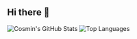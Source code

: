## Hi there 👋

<p align="left">
  <img src="https://github-readme-stats.vercel.app/api?username=cosminmemetea&show_icons=true&theme=radical" alt="Cosmin's GitHub Stats" />
  <img src="https://github-readme-stats.vercel.app/api/top-langs/?username=cosminmemetea&layout=compact&theme=radical" alt="Top Languages" />
</p>
<!--
**cosminmemetea/cosminmemetea** is a ✨ _special_ ✨ repository because its `README.md` (this file) appears on your GitHub profile.

Here are some ideas to get you started:

- 🔭 I’m currently working on ...
- 🌱 I’m currently learning ...
- 👯 I’m looking to collaborate on ...
- 🤔 I’m looking for help with ...
- 💬 Ask me about ...
- 📫 How to reach me: ...
- 😄 Pronouns: ...
- ⚡ Fun fact: ...
-->
